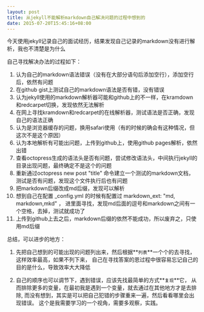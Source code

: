```yaml
---
layout: post
title: 从jekyll不能解析markdown自己解决问题的过程中想到的
date: 2015-07-20T15:45:16+08:00
---
```


今天使用jekyll记录自己的面试经历，结果发现自己记录的markdown没有进行解析，我也不清楚是为什么

自己寻找解决办法的过程如下：

1. 认为自己的markdown语法错误（没有在大部分语句后添加空行），添加空行后，依然有问题
2. 在github gist上测试自己的markdown语法是否有错，没有错误
3. 认为jekyll使用的markdown解析器可能和github上的不一样，在kramdown和redcarpet切换，发现依然无法解析
4. 在网上寻找kramdown和redcarpet的在线解析器，测试语法是否正确，发现自己的语法正确
5. 认为是浏览器缓存的问题，换用safari使用（有的时候的确会有这种情况，但这次不是这个原因）
6. 认为本地解析有可能出问题，上传到github上，使用github pages解析，依然出错
7. 查看octopress生成的语法头是否有问题，尝试修改语法头，中间执行jekyll的目录出现问题，最终确定不是这个的问题
8. 重新通过octopress new post "title" 命令建立一个测试的markdown文档，测试是否有问题，发现这个文件执行后也有问题
9. 把markdown后缀改成md后缀，发现可以解析
10. 想到自己在配置 _config.yml 的时候有配置过 markdown_ext: "md, markdown,mkd" ，
进里面寻找，发现md后面的逗号和markdown之间有一个空格，去掉，测试就成功了
11. 上传到github上去之后，markdown后缀的依然不能成功，所以废弃之，只使用md后缀


总结，可以进步的地方：

1. 先把自己想到的可能出现的问题列出来，然后根据**`列表`**一个个的去寻找，这样效率最高，如果不列下来，
自己在寻找答案的恩过程中很容易忘记自己的目的是什么，导致效率大大降低

2. 自己的顺序也可以调节下，遇到错误，应该先找最简单的方式**`复现`**它，
从而排除更多的变量，在最初我是遇到一个变量，就去通过在其他地方才是去排除,
而没有想到，其实是可以把自己犯错的步骤重来一遍，然后看看哪里会出现错误。
这个是我需要学习的一个视角，需要多观察，实践。
